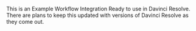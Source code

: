 <!--
* Author: Asher Roland
* Created: 2/6/2025
* (c) Copyright by Fusion Pixel Studios
* License: MIT
-->

This is an Example Workflow Integration Ready to use in Davinci Resolve.
There are plans to keep this updated with versions of Davinci Resolve as they come out.
